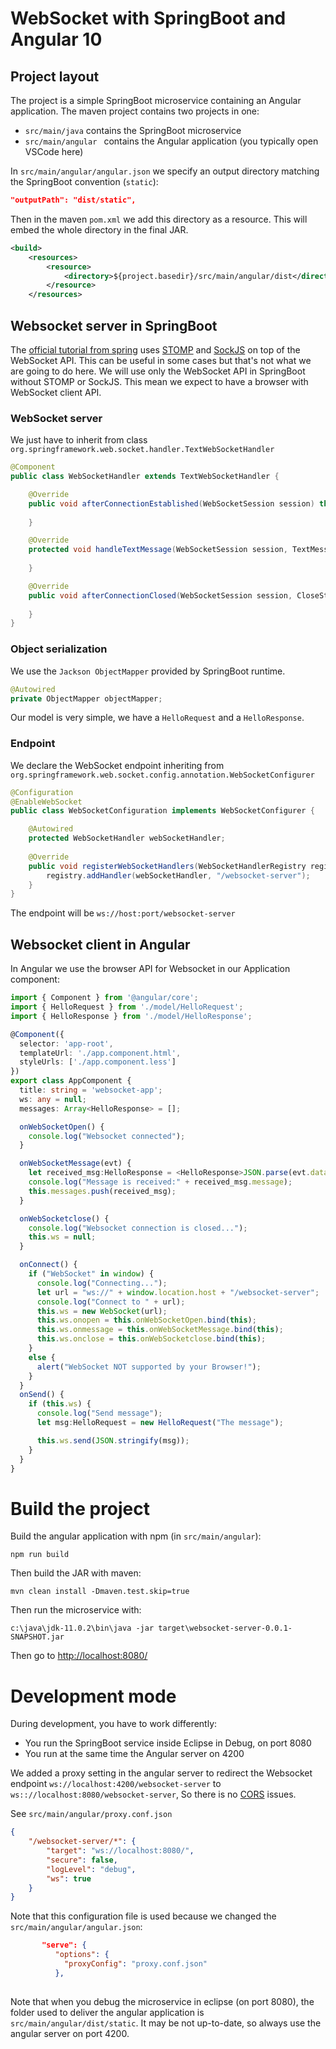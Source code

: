 # WebSocket with SpringBoot and Angular 10

## Project layout

The project is a simple SpringBoot microservice containing an Angular application. The maven project contains two projects in one:

- `src/main/java` contains the SpringBoot microservice
- `src/main/angular ` contains the Angular application (you typically open VSCode here)

In `src/main/angular/angular.json` we specify an output directory matching the SpringBoot convention (`static`):

```json
"outputPath": "dist/static",
```

Then in the maven `pom.xml` we add this directory as a resource. This will embed the whole directory in the final JAR.

```xml
<build>
	<resources>
		<resource>
			<directory>${project.basedir}/src/main/angular/dist</directory>
		</resource>
	</resources>
```

## Websocket server in SpringBoot

The [official tutorial from spring](https://spring.io/guides/gs/messaging-stomp-websocket/) uses [STOMP](http://stomp.github.io/) and [SockJS](https://github.com/sockjs/sockjs-client) on top of the WebSocket API. This can be useful in some cases but that's not what we are going to do here. We will use only the WebSocket API in SpringBoot without STOMP or SockJS. This mean we expect to have a browser with WebSocket client API.

### WebSocket server

We just have to inherit from class `org.springframework.web.socket.handler.TextWebSocketHandler`

```java
@Component
public class WebSocketHandler extends TextWebSocketHandler {

	@Override
	public void afterConnectionEstablished(WebSocketSession session) throws Exception {
		
	}

	@Override
	protected void handleTextMessage(WebSocketSession session, TextMessage message) throws Exception {
		
	}

	@Override
	public void afterConnectionClosed(WebSocketSession session, CloseStatus status) throws Exception {
		
	}
}
```

### Object serialization

We use the `Jackson ObjectMapper` provided by SpringBoot runtime.

```java
@Autowired
private ObjectMapper objectMapper;
```
Our model is very simple, we have a `HelloRequest` and a `HelloResponse`.

### Endpoint

We declare the WebSocket endpoint inheriting from `org.springframework.web.socket.config.annotation.WebSocketConfigurer`

```java
@Configuration
@EnableWebSocket
public class WebSocketConfiguration implements WebSocketConfigurer {

	@Autowired
    protected WebSocketHandler webSocketHandler;
	
	@Override
	public void registerWebSocketHandlers(WebSocketHandlerRegistry registry) {
		registry.addHandler(webSocketHandler, "/websocket-server");		
	}
}
```

The endpoint will be `ws://host:port/websocket-server`

## Websocket client in Angular

In Angular we use the browser API for Websocket in our Application component:

```typescript
import { Component } from '@angular/core';
import { HelloRequest } from './model/HelloRequest';
import { HelloResponse } from './model/HelloResponse';

@Component({
  selector: 'app-root',
  templateUrl: './app.component.html',
  styleUrls: ['./app.component.less']
})
export class AppComponent {
  title: string = 'websocket-app';
  ws: any = null;
  messages: Array<HelloResponse> = [];

  onWebSocketOpen() {
    console.log("Websocket connected");
  }

  onWebSocketMessage(evt) {
    let received_msg:HelloResponse = <HelloResponse>JSON.parse(evt.data);
    console.log("Message is received:" + received_msg.message);
    this.messages.push(received_msg);
  }

  onWebSocketclose() {
    console.log("Websocket connection is closed...");
    this.ws = null;
  }

  onConnect() {
    if ("WebSocket" in window) {
      console.log("Connecting...");
      let url = "ws://" + window.location.host + "/websocket-server";
      console.log("Connect to " + url);
      this.ws = new WebSocket(url);
      this.ws.onopen = this.onWebSocketOpen.bind(this);
      this.ws.onmessage = this.onWebSocketMessage.bind(this);
      this.ws.onclose = this.onWebSocketclose.bind(this);
    }
    else {
      alert("WebSocket NOT supported by your Browser!");
    }
  }
  onSend() {
    if (this.ws) {
      console.log("Send message");
      let msg:HelloRequest = new HelloRequest("The message");

      this.ws.send(JSON.stringify(msg));
    }
  }
}


```

# Build the project

Build the angular application with npm (in `src/main/angular`):

```
npm run build
```

Then build the JAR with maven:

```
mvn clean install -Dmaven.test.skip=true
```

Then run the microservice with:

```
c:\java\jdk-11.0.2\bin\java -jar target\websocket-server-0.0.1-SNAPSHOT.jar
```

Then go to [http://localhost:8080/](http://localhost:8080/)

# Development mode

During development, you have to work differently:

- You run the SpringBoot service inside Eclipse in Debug, on port 8080
- You run at the same time the Angular server on 4200

We added a proxy setting in the angular server to redirect the Websocket endpoint `ws://localhost:4200/websocket-server` to `ws:://localhost:8080/websocket-server`, So there is no [CORS](https://developer.mozilla.org/fr/docs/Web/HTTP/CORS) issues.

See `src/main/angular/proxy.conf.json`

```json
{
    "/websocket-server/*": {
        "target": "ws://localhost:8080/",
        "secure": false,
        "logLevel": "debug",
        "ws": true
    }
}
```

Note that this configuration file is used because we changed the `src/main/angular/angular.json`:

```json
       "serve": {
          "options": {
            "proxyConfig": "proxy.conf.json"
          },
  
```

Note that when you debug the microservice in eclipse (on port 8080), the folder used to deliver the angular application is `src/main/angular/dist/static`. It may be not up-to-date, so always use the angular server on port 4200.



